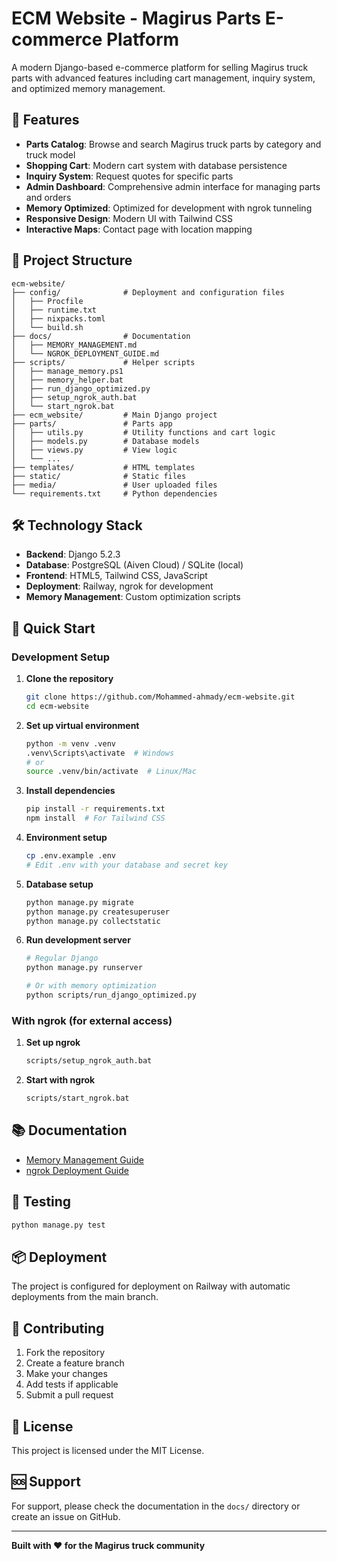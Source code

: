 # ECM Website - Magirus Parts E-commerce Platform

A modern Django-based e-commerce platform for selling Magirus truck parts with advanced features including cart management, inquiry system, and optimized memory management.

## 🚀 Features

- **Parts Catalog**: Browse and search Magirus truck parts by category and truck model
- **Shopping Cart**: Modern cart system with database persistence
- **Inquiry System**: Request quotes for specific parts
- **Admin Dashboard**: Comprehensive admin interface for managing parts and orders
- **Memory Optimized**: Optimized for development with ngrok tunneling
- **Responsive Design**: Modern UI with Tailwind CSS
- **Interactive Maps**: Contact page with location mapping

## 📁 Project Structure

```
ecm-website/
├── config/              # Deployment and configuration files
│   ├── Procfile
│   ├── runtime.txt
│   ├── nixpacks.toml
│   └── build.sh
├── docs/                # Documentation
│   ├── MEMORY_MANAGEMENT.md
│   └── NGROK_DEPLOYMENT_GUIDE.md
├── scripts/             # Helper scripts
│   ├── manage_memory.ps1
│   ├── memory_helper.bat
│   ├── run_django_optimized.py
│   ├── setup_ngrok_auth.bat
│   └── start_ngrok.bat
├── ecm_website/         # Main Django project
├── parts/               # Parts app
│   ├── utils.py         # Utility functions and cart logic
│   ├── models.py        # Database models
│   ├── views.py         # View logic
│   └── ...
├── templates/           # HTML templates
├── static/              # Static files
├── media/               # User uploaded files
└── requirements.txt     # Python dependencies
```

## 🛠️ Technology Stack

- **Backend**: Django 5.2.3
- **Database**: PostgreSQL (Aiven Cloud) / SQLite (local)
- **Frontend**: HTML5, Tailwind CSS, JavaScript
- **Deployment**: Railway, ngrok for development
- **Memory Management**: Custom optimization scripts

## 🚀 Quick Start

### Development Setup

1. **Clone the repository**
   ```bash
   git clone https://github.com/Mohammed-ahmady/ecm-website.git
   cd ecm-website
   ```

2. **Set up virtual environment**
   ```bash
   python -m venv .venv
   .venv\Scripts\activate  # Windows
   # or
   source .venv/bin/activate  # Linux/Mac
   ```

3. **Install dependencies**
   ```bash
   pip install -r requirements.txt
   npm install  # For Tailwind CSS
   ```

4. **Environment setup**
   ```bash
   cp .env.example .env
   # Edit .env with your database and secret key
   ```

5. **Database setup**
   ```bash
   python manage.py migrate
   python manage.py createsuperuser
   python manage.py collectstatic
   ```

6. **Run development server**
   ```bash
   # Regular Django
   python manage.py runserver
   
   # Or with memory optimization
   python scripts/run_django_optimized.py
   ```

### With ngrok (for external access)

1. **Set up ngrok**
   ```bash
   scripts/setup_ngrok_auth.bat
   ```

2. **Start with ngrok**
   ```bash
   scripts/start_ngrok.bat
   ```

## 📚 Documentation

- [Memory Management Guide](docs/MEMORY_MANAGEMENT.md)
- [ngrok Deployment Guide](docs/NGROK_DEPLOYMENT_GUIDE.md)

## 🧪 Testing

```bash
python manage.py test
```

## 📦 Deployment

The project is configured for deployment on Railway with automatic deployments from the main branch.

## 🤝 Contributing

1. Fork the repository
2. Create a feature branch
3. Make your changes
4. Add tests if applicable
5. Submit a pull request

## 📄 License

This project is licensed under the MIT License.

## 🆘 Support

For support, please check the documentation in the `docs/` directory or create an issue on GitHub.

---

**Built with ❤️ for the Magirus truck community**
